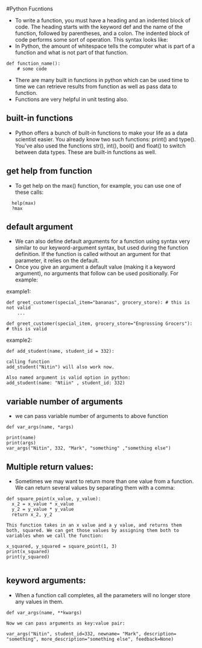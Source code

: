 #Python Fucntions

- To write a function, you must have a heading and an indented block of code. The heading starts with the keyword def and the name of the function, followed by parentheses, and a colon. The indented block of code performs some sort of operation. This syntax looks like:
- In Python, the amount of whitespace tells the computer what is part of a function and what is not part of that function.
```text
def function_name():
    # some code
```

- There are many built in functions in python which can be used time to time we can retrieve results from function as well as pass data to function.
- Functions are very helpful in unit testing also.

## built-in functions
- Python offers a bunch of built-in functions to make your life as a data scientist easier. You already know two such functions: print() and type(). You've also used the functions str(), int(), bool() and float() to switch between data types. These are built-in functions as well.

## get help from function

- To get help on the max() function, for example, you can use one of these calls:
```text
  help(max)
  ?max
```

## default argument

- We can also define default arguments for a function using syntax very similar to our keyword-argument syntax, but used during the function definition. If the function is called without an argument for that parameter, it relies on the default.
- Once you give an argument a default value (making it a keyword argument), no arguments that follow can be used positionally. For example:

example1:
```text
def greet_customer(special_item="bananas", grocery_store): # this is not valid
    ...

def greet_customer(special_item, grocery_store="Engrossing Grocers"): # this is valid
```
example2:
```text
def add_student(name, student_id = 332):

calling function 
add_student("Nitin") will also work now.

Also named argument is valid option in python:
add_student(name: "Ntiin" , student_id: 332)
```

## variable number of arguments
- we can pass variable number of arguments to above function
```text
def var_args(name, *args)
 
print(name)
print(args) 
var_args("Nitin", 332, "Mark", "something" ,"something else")
```

## Multiple return values:
- Sometimes we may want to return more than one value from a function. We can return several values by separating them with a comma:
```text
def square_point(x_value, y_value):
  x_2 = x_value * x_value
  y_2 = y_value * y_value
  return x_2, y_2
  
This function takes in an x value and a y value, and returns them both, squared. We can get those values by assigning them both to variables when we call the function:

x_squared, y_squared = square_point(1, 3)
print(x_squared)
print(y_squared)  
  
```

## keyword arguments:
- When a function call completes, all the parameters will no longer store any values in them.

```text
def var_args(name, **kwargs)

Now we can pass arguments as key:value pair:

var_args("Nitin", student_id=332, newname= "Mark", description= "something", more_description="something else", feedback=None)
```